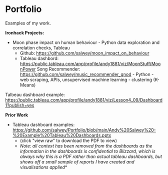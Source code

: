# Portfolio
Examples of my work.


**Ironhack Projects:**
- Moon phase impact on human behaviour - Python data exploration and correlation checks, Tableau
  - Github: https://github.com/salwey/moon_impact_on_behaviour
  - Tableau dashbord: https://public.tableau.com/app/profile/andy1881/viz/MoonStuff/MoonPower
Song Recommender: https://github.com/salwey/music_recommender_gnod - Python - web scraping, APIs, unsupervised machine learning - clustering (K-Means)

Talbeau dashboard example: https://public.tableau.com/app/profile/andy1881/viz/Lesson4_09/Dashboard1?publish=yes


**Prior Work**
- Tableau dashboard examples: https://github.com/salwey/Portfolio/blob/main/Andy%20Salwey%20-%20Example%20Tableau%20Dashboards.pptx
  - (click "view raw" to download the PDF to view)
  - *Note: all context has been removed from the dashboards as the information in the dashboards is confidential to Blizzard, which is always why this is a PDF rather than actual tableau dashboards, but shows off a small sample of reports I have created and visualisations applied**
